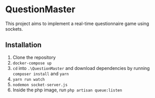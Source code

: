 # QuestionMaster

This project aims to implement a real-time questionnaire game using sockets. 

## Installation

1. Clone the repository
2. `docker-compose up`
3. `cd` into `.\QuestionMaster` and download dependencies by running `composer install` and `yarn`
4. `yarn run watch`
5. `nodemon socket-server.js`
6. Inside the php image, run `php artisan queue:listen`